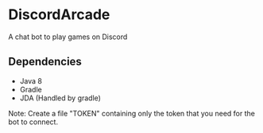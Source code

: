 # DiscordArcade
A chat bot to play games on Discord

## Dependencies
- Java 8
- Gradle
- JDA (Handled by gradle)

Note: Create a file "TOKEN" containing only the token that you need for the bot to connect.
